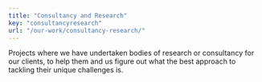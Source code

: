 ```yaml
---
title: "Consultancy and Research"
key: "consultancyresearch"
url: "/our-work/consultancy-research/"
---
```


Projects where we have undertaken bodies of research or consultancy for our clients, to help them and us figure out what the best approach to tackling their unique challenges is. 
